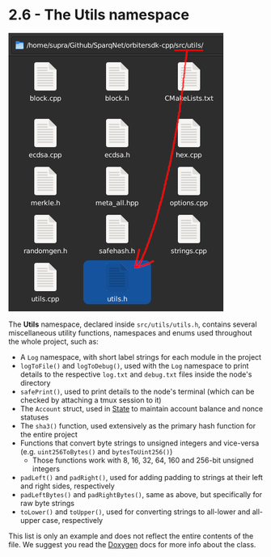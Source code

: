 # 2.6 - The Utils namespace

![Utils](img/Utils.png)

The **Utils** namespace, declared inside `src/utils/utils.h`, contains several miscellaneous utility functions, namespaces and enums used throughout the whole project, such as:

* A `Log` namespace, with short label strings for each module in the project
* `logToFile()` and `logToDebug()`, used with the `Log` namespace to print details to the respective `log.txt` and `debug.txt` files inside the node's directory
* `safePrint()`, used to print details to the node's terminal (which can be checked by attaching a tmux session to it)
* The `Account` struct, used in [State](../ch4/4-4.md) to maintain account balance and nonce statuses
* The `sha3()` function, used extensively as the primary hash function for the entire project
* Functions that convert byte strings to unsigned integers and vice-versa (e.g. `uint256ToBytes()` and `bytesToUint256()`)
  * Those functions work with 8, 16, 32, 64, 160 and 256-bit unsigned integers
* `padLeft()` and `padRight()`, used for adding padding to strings at their left and right sides, respectively
* `padLeftBytes()` and `padRightBytes()`, same as above, but specifically for raw byte strings
* `toLower()` and `toUpper()`, used for converting strings to all-lower and all-upper case, respectively

This list is only an example and does not reflect the entire contents of the file. We suggest you read the [Doxygen](https://doxygen.nl/) docs for more info about the class.
